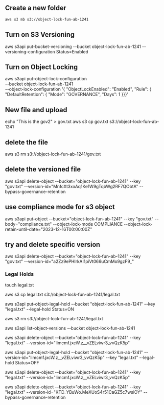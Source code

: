 ## Create a new folder

```sh
aws s3 mb s3://object-lock-fun-ab-1241
```

## Turn on S3 Versioning

aws s3api put-bucket-versioning --bucket object-lock-fun-ab-1241 --versioning-configuration Status=Enabled

## Turn on Object Locking

aws s3api put-object-lock-configuration \
    --bucket object-lock-fun-ab-1241\
    --object-lock-configuration '{ "ObjectLockEnabled": "Enabled", "Rule": { "DefaultRetention": { "Mode": "GOVERNANCE", "Days": 1 }}}'

## New file and upload

echo "This is the gov2" > gov.txt
aws s3 cp gov.txt s3://object-lock-fun-ab-1241

## delete the file

aws s3 rm s3://object-lock-fun-ab-1241/gov.txt

## delete the versioned file

aws s3api delete-object --bucket="object-lock-fun-ab-1241" --key "gov.txt" --version-id="MnfcXt3xoAq1Ke1W9gTqbWg2RF7QObtA" --bypass-governance-retention 

## use compliance mode for s3 object

aws s3api put-object --bucket="object-lock-fun-ab-1241" --key "gov.txt" --body="compliance.txt" --object-lock-mode COMPLIANCE --object-lock-retain-until-date="2023-12-16T00:00:00Z"

## try and delete specific version


aws s3api delete-object --bucket="object-lock-fun-ab-1241" --key "gov.txt" --version-id="a2Zz9ePHlrkAI1piVt066uCmMo9gzF9_"

### Legal Holds

touch legal.txt

aws s3 cp legal.txt s3://object-lock-fun-ab-1241/legal.txt

aws s3api put-object-legal-hold --bucket "object-lock-fun-ab-1241" --key "legal.txt" --legal-hold Status=ON

aws s3 rm s3://object-lock-fun-ab-1241/legal.txt

aws s3api list-object-versions --bucket  object-lock-fun-ab-1241

aws s3api delete-object --bucket="object-lock-fun-ab-1241" --key "legal.txt" --version-id="limcmf.jxcW.z__vZELviwr3_vvQzK5p"


aws s3api put-object-legal-hold --bucket "object-lock-fun-ab-1241" --version-id="limcmf.jxcW.z__vZELviwr3_vvQzK5p" --key "legal.txt" --legal-hold Status=OFF

aws s3api delete-object --bucket="object-lock-fun-ab-1241" --key "legal.txt" --version-id="limcmf.jxcW.z__vZELviwr3_vvQzK5p"

aws s3api delete-object --bucket="object-lock-fun-ab-1241" --key "legal.txt" --version-id="KTD_YBuWo.MeXUoS4r51CaGZ5c7wsiOY" --bypass-governance-retention 

